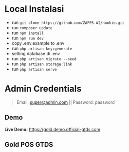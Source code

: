 
# Local Instalasi

- run `` git clone https://github.com/ZAPPS-AI/hookie.git ``
- run ``composer update ``
- run `` npm install ``
- run ``npm run dev``
- copy .env.example to .env
- run `` php artisan key:generate ``
- setting database di .env
- run `` php artisan migrate --seed ``
- run `` php artisan storage:link ``
- run `` php artisan serve ``


# Admin Credentials
> Email: super@admin.com || Password: password

## Demo
**Live Demo:** https://gold.demo.official-gtds.com

##  Gold POS GTDS



